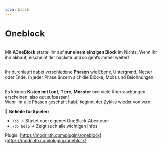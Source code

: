 ```yaml
---
icon: block
---
```


# Oneblock

\
Mit **AOneBlock** startet ihr auf **nur einem einzigen Block** im Nichts. Wenn ihr ihn abbaut, erscheint der nächste und so geht’s immer weiter!

\
Ihr durchlauft dabei verschiedene **Phasen** wie Ebene, Untergrund, Nether oder Ende. In jeder Phase ändern sich die Blöcke, Mobs und Belohnungen.

\
Es können **Kisten mit Loot**, **Tiere**, **Monster** und viele Überraschungen erscheinen, also gut aufpassen!\
Wenn ihr alle Phasen geschafft habt, beginnt der Zyklus wieder von vorn.



🧱 **Befehle für Spieler:**

* `/ob` → Startet euer eigenes OneBlock-Abenteuer
* `/ob help` → Zeigt euch alle wichtigen Infos

Plugin: [https://modrinth.com/plugin/aoneblock](https://modrinth.com/plugin/aoneblock)

